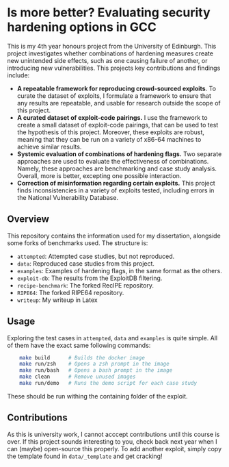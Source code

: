 # Is more better? Evaluating security hardening options in GCC
This is my 4th year honours project from the University of Edinburgh. 
This project investigates whether combinations of hardening measures create new unintended side effects, such as one causing failure of another, or introducing new vulnerabilities.
This projects key contributions and findings include:
  - **A repeatable framework for reproducing crowd-sourced exploits**. To curate the dataset of exploits, I formulate a framework to ensure that any results are repeatable, and usable for research outside the scope of this project.  
  - **A curated dataset of exploit-code pairings.** I use the framework to create a small dataset of exploit-code pairings, that can be used to test the hypothesis of this project. Moreover, these exploits are robust, meaning that they can be run on a variety of x86-64 machines to achieve similar results.
  - **Systemic evaluation of combinations of hardening flags.** Two separate approaches are used to evaluate the effectiveness of combinations. Namely, these approaches are benchmarking and case study analysis. Overall, more is better, excepting one possible interaction. 
  - **Correction of misinformation regarding certain exploits.** This project finds inconsistencies in a variety of exploits tested, including errors in the National Vulnerability Database.


## Overview

This repository contains the information used for my dissertation, alongside some forks of benchmarks used.
The structure is:
- `attempted`: Attempted case studies, but not reproduced.
- `data`: Reproduced case studies from this project.
- `examples`: Examples of hardening flags, in the same format as the others.
- `exploit-db`: The results from the ExploitDB filtering.
- `recipe-benchmark`: The forked RecIPE repository.
- `RIPE64`: The forked RIPE64 repository.
- `writeup`: My writeup in Latex


## Usage

Exploring the test cases in `attempted`, `data` and `examples` is quite simple.
All of them have the exact same following commands:
```bash
    make build      # Builds the docker image
    make run/zsh    # Opens a zsh prompt in the image
    make run/bash   # Opens a bash prompt in the image
    make clean      # Remove unused images
    make run/demo   # Runs the demo script for each case study
```
These should be run withing the containing folder of the exploit. 

## Contributions

As this is university work, I cannot acccept contributions until this course is over.
If this project sounds interesting to you, check back next year when I can (maybe) open-source this properly.
To add another exploit, simply copy the template found in `data/_template` and get cracking!
